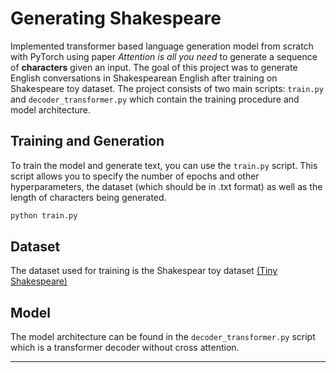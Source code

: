 # Generating Shakespeare

Implemented transformer based language generation model from scratch with PyTorch using paper *Attention is all you need* to generate a sequence of **characters** given an input. The goal of this project was to generate English conversations in Shakespearean English after training on Shakespeare toy dataset. The project consists of two main scripts: `train.py` and `decoder_transformer.py` which contain the training procedure and model architecture.

## Training and Generation

To train the model and generate text, you can use the `train.py` script. This script allows you to specify the number of epochs and other hyperparameters, the dataset (which should be in .txt format) as well as the length of characters being generated.

```bash
python train.py
```

## Dataset

The dataset used for training is the Shakespear toy dataset [(Tiny Shakespeare)](https://raw.githubusercontent.com/karpathy/char-rnn/master/data/tinyshakespeare/input.txt)

## Model

The model architecture can be found in the `decoder_transformer.py` script which is a transformer decoder without cross attention.

---